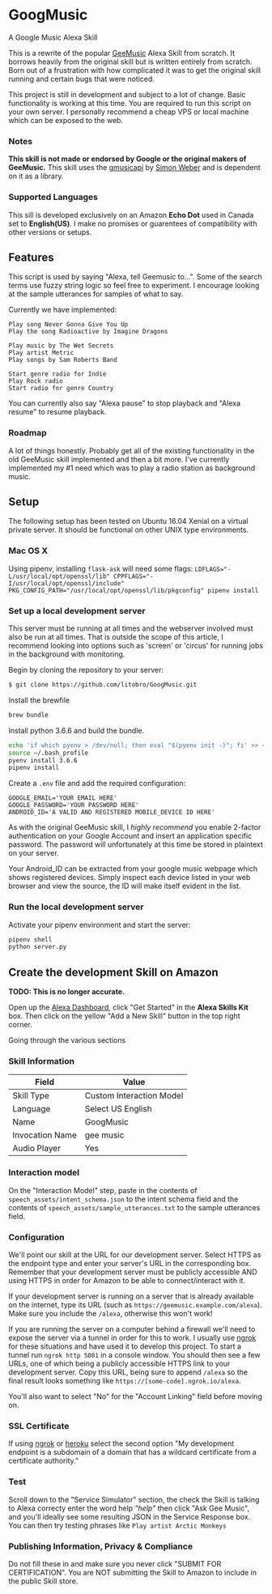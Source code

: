 # GoogMusic
A Google Music Alexa Skill

This is a rewrite of the popular [GeeMusic](https://github.com/stevenleeg/geemusic) Alexa Skill from scratch. It borrows heavily from the original skill but is written entirely from scratch. Born out of a frustration with how complicated it was to get the original skill running and certain bugs that were noticed.

This project is still in development and subject to a lot of change. Basic functionality is working at this time. You are required to run this script on your own server. I personally recommend a cheap VPS or local machine which can be exposed to the web. 

### Notes
**This skill is not made or endorsed by Google or the original makers of GeeMusic.** This skill uses the [gmusicapi](https://github.com/simon-weber/gmusicapi) by [Simon Weber](https://simon.codes) and is dependent on it as a library.

### Supported Languages
This sill is developed exclusively on an Amazon **Echo Dot** used in Canada set to **English(US)**. I make no promises or guarentees of compatibility with other versions or setups. 

## Features
This script is used by saying "Alexa, tell Geemusic to...". Some of the search terms use fuzzy string logic so feel free to experiment. I encourage looking at the sample utterances for samples of what to say.

Currently we have implemented:
```
Play song Never Gonna Give You Up
Play the song Radioactive by Imagine Dragons

Play music by The Wet Secrets
Play artist Metric
Play songs by Sam Roberts Band

Start genre radio for Indie
Play Rock radio
Start radio for genre Country
```

You can currently also say "Alexa pause" to stop playback and "Alexa resume" to resume playback.

### Roadmap
A lot of things honestly. Probably get all of the existing functionality in the old GeeMusic skill implemented and then a bit more. I've currently implemented my #1 need which was to play a radio station as background music.

## Setup
The following setup has been tested on Ubuntu 16.04 Xenial on a virtual private server. It should be functional on other UNIX type environments. 

### Mac OS X

Using pipenv, installing `flask-ask` will need some flags:
`LDFLAGS="-L/usr/local/opt/openssl/lib" CPPFLAGS="-I/usr/local/opt/openssl/include" PKG_CONFIG_PATH="/usr/local/opt/openssl/lib/pkgconfig" pipenv install`


### Set up a local development server
This server must be running at all times and the webserver involved must also be run at all times. That is outside the scope of this article, I recommend looking into options such as 'screen' or 'circus' for running jobs in the background with monitoring.

Begin by cloning the repository to your server:

```bash
$ git clone https://github.com/litobro/GoogMusic.git
```

Install the brewfile

```bash
brew bundle
```

Install python 3.6.6 and build the bundle.

```bash
echo 'if which pyenv > /dev/null; then eval "$(pyenv init -)"; fi' >> ~/.bash_profile
source ~/.bash_profile
pyenv install 3.6.6
pipenv install
```

Create a `.env` file and add the required configuration:

```
GOOGLE_EMAIL='YOUR EMAIL HERE'
GOOGLE_PASSWORD='YOUR PASSWORD HERE'
ANDROID_ID='A VALID AND REGISTERED MOBILE_DEVICE ID HERE'
```

As with the original GeeMusic skill, I *highly recommend* you enable 2-factor authentication on your Google Account and insert an application specific password. The password will unfortunately at this time be stored in plaintext on your server. 

Your Android_ID can be extracted from your google music webpage which shows registered devices. Simply inspect each device listed in your web browser and view the source, the ID will make itself evident in the list. 

### Run the local development server
Activate your pipenv environment and start the server:

```bash
pipenv shell
python server.py
```

## Create the development Skill on Amazon

**TODO: This is no longer accurate.**

Open up the [Alexa Dashboard](https://developer.amazon.com/edw/home.html), click "Get Started" in the **Alexa Skills Kit** box. Then click on the yellow "Add a New Skill" button in the top right corner.

Going through the various sections

### Skill Information

| Field | Value |
| ----- | ----- |
| Skill Type | Custom Interaction Model |
| Language | Select US English |
| Name | GoogMusic |
| Invocation Name | gee music |
| Audio Player | Yes |

### Interaction model

On the "Interaction Model" step, paste in the contents of `speech_assets/intent_schema.json` to the intent schema field and the contents of `speech_assets/sample_utterances.txt` to the sample utterances field.

### Configuration

We'll point our skill at the URL for our development server. Select HTTPS as the endpoint type and enter your server's URL in the corresponding box. Remember that your development server must be publicly accessible AND using HTTPS in order for Amazon to be able to connect/interact with it.

If your development server is running on a server that is already available on the internet, type its URL (such as `https://geemusic.example.com/alexa`). Make sure you include the `/alexa`, otherwise this won't work!

If you are running the server on a computer behind a firewall we'll need to expose the server via a tunnel in order for this to work. I usually use [ngrok](https://ngrok.com/) for these situations and have used it to develop this project. To start a tunnel run `ngrok http 5001` in a console window. You should then see a few URLs, one of which being a publicly accessible HTTPS link to your development server. Copy this URL, being sure to append `/alexa` so the final result looks something like `https://[some-code].ngrok.io/alexa`. 

You'll also want to select "No" for the "Account Linking" field before moving on.

### SSL Certificate

If using [ngrok](https://ngrok.com/) or [heroku](https://heroku.com) select the second option "My development endpoint is a subdomain of a domain that has a wildcard certificate from a certificate authority."

### Test

Scroll down to the "Service Simulator" section, the check the Skill is talking to Alexa correcty enter the word help  _"help"_ then click "Ask Gee Music", and you'll ideally see some resulting JSON in the Service Response box. You can then try testing phrases like `Play artist Arctic Monkeys`

### Publishing Information, Privacy & Compliance

Do not fill these in and make sure you never click "SUBMIT FOR CERTIFICATION". You are NOT submitting the Skill to Amazon to include in the public Skill store.  
